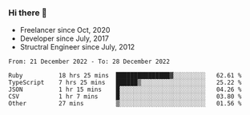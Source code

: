 ### Hi there 👋

- Freelancer since Oct, 2020
- Developer since July, 2017
- Structral Engineer since July, 2012

<!--START_SECTION:waka-->

```text
From: 21 December 2022 - To: 28 December 2022

Ruby          18 hrs 25 mins  ███████████████▓░░░░░░░░░   62.61 %
TypeScript    7 hrs 25 mins   ██████▒░░░░░░░░░░░░░░░░░░   25.22 %
JSON          1 hr 15 mins    █░░░░░░░░░░░░░░░░░░░░░░░░   04.26 %
CSV           1 hr 7 mins     █░░░░░░░░░░░░░░░░░░░░░░░░   03.80 %
Other         27 mins         ▒░░░░░░░░░░░░░░░░░░░░░░░░   01.56 %
```

<!--END_SECTION:waka-->
